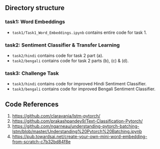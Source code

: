 ## Directory structure

### task1: Word Embeddings

* `task1/Task1_Word_Embeddings.ipynb` contains entire code for task 1.

### task2: Sentiment Classifier & Transfer Learning
* `task2/hindi` contains code for task 2 part (a).
* `task2/bengali` contains  code for task 2 parts (b), (c) & (d).

### task3: Challenge Task
* `task3/hindi` contains code for improved Hindi Sentiment Classifier.
* `task3/bengali` contains  code for improved Bengali Sentiment Classifier.


## Code References
1. https://github.com/claravania/lstm-pytorch/
2. https://github.com/prakashpandey9/Text-Classification-Pytorch/
3. https://github.com/ngarneau/understanding-pytorch-batching-lstm/blob/master/Understanding%20Pytorch%20Batching.ipynb
4. https://pub.towardsai.net/create-your-own-mini-word-embedding-from-scratch-c7b32bd84f8e
